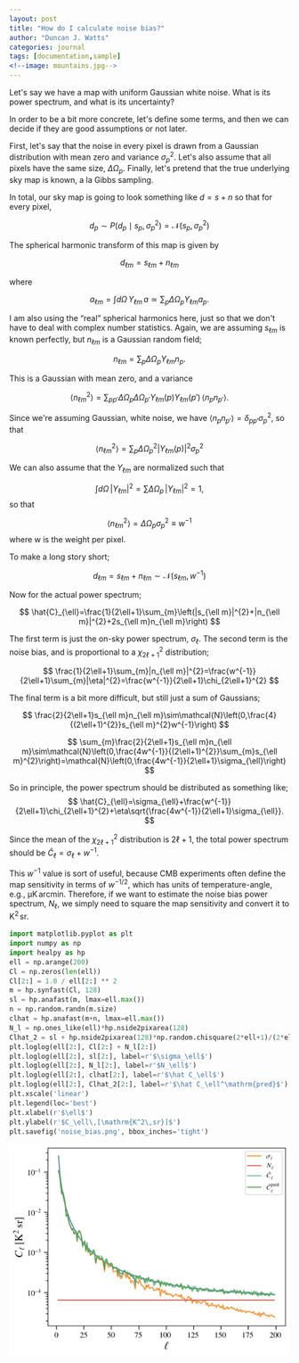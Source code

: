 ```yaml
---
layout: post
title: "How do I calculate noise bias?"
author: "Duncan J. Watts"
categories: journal
tags: [documentation,sample]
<!--image: mountains.jpg-->
---
```


Let's say we have a map with uniform Gaussian white noise. What is its power spectrum, and what is its uncertainty?

In order to be a bit more concrete, let's define some terms, and then we can decide if they are good assumptions or not later.

First, let's say that the noise in every pixel is drawn from a Gaussian distribution with mean zero and variance $\sigma_{p}^{2}$. Let's also assume that all pixels have the same size, $\Delta\Omega_{p}$. Finally, let's pretend that the true underlying sky map is known, a la Gibbs sampling.

In total, our sky map is going to look something like $d=s+n$ so that for every pixel,

$$
d_{p}\sim P(d_{p}\mid s_{p},\sigma_{p}^{2})=\mathcal{N}\left(s_{p},\sigma_{p}^{2}\right)
$$

The spherical harmonic transform of this map is given by

$$
d_{\ell m}=s_{\ell m}+n_{\ell m}
$$

where

$$
a_{\ell m}=\int d\Omega\,Y_{\ell m}\,a\simeq\sum_{p}\Delta\Omega_{p}Y_{\ell m}a_{p}.
$$

I am also using the “real” spherical harmonics here, just so that we don't have to deal with complex number statistics. Again, we are assuming $s_{\ell m}$ is known perfectly, but $n_{\ell m}$ is a Gaussian random field;

$$
n_{\ell m}=\sum_{p}\Delta\Omega_{p}Y_{\ell m}n_{p}.
$$

This is a Gaussian with mean zero, and a variance

$$
\langle n_{\ell m}^{2}\rangle=\sum_{pp'}\Delta\Omega_{p}\Delta\Omega_{p'}Y_{\ell m}(p)Y_{\ell m}(p')\,\left\langle n_{p}n_{p'}\right\rangle .
$$

Since we're assuming Gaussian, white noise, we have $\left\langle n_{p}n_{p'}\right\rangle =\delta_{pp'}\sigma_{p}^{2}$, so that

$$
\langle n_{\ell m}^{2}\rangle=\sum_{p}\Delta\Omega_{p}^{2}|Y_{\ell m}(p)|^{2}\sigma_{p}^{2}
$$

We can also assume that the $Y_{\ell m}$ are normalized such that 

$$
\int d\Omega\,|Y_{\ell m}|^{2}=\sum\Delta\Omega_{p}\,|Y_{\ell m}|^{2}=1,
$$
so that

$$
\langle n_{\ell m}^{2}\rangle=\Delta\Omega_{p}\sigma_{p}^{2}\equiv w^{-1}
$$
where w is the weight per pixel. 

To make a long story short;

$$
d_{\ell m}=s_{\ell m}+n_{\ell m}\sim\mathcal{N}\left(s_{\ell m},w^{-1}\right)
$$

Now for the actual power spectrum;

$$
\hat{C}_{\ell}=\frac{1}{2\ell+1}\sum_{m}\left(|s_{\ell m}|^{2}+|n_{\ell m}|^{2}+2s_{\ell m}n_{\ell m}\right)
$$

The first term is just the on-sky power spectrum, $\sigma_{\ell}$. The second term is the noise bias, and is proportional to a $\chi_{2\ell+1}^{2}$ distribution;

$$
\frac{1}{2\ell+1}\sum_{m}|n_{\ell m}|^{2}=\frac{w^{-1}}{2\ell+1}\sum_{m}|\eta|^{2}=\frac{w^{-1}}{2\ell+1}\chi_{2\ell+1}^{2}
$$

The final term is a bit more difficult, but still just a sum of Gaussians;

$$
\frac{2}{2\ell+1}s_{\ell m}n_{\ell m}\sim\mathcal{N}\left(0,\frac{4}{(2\ell+1)^{2}}s_{\ell m}^{2}w^{-1}\right)
$$

$$
\sum_{m}\frac{2}{2\ell+1}s_{\ell m}n_{\ell m}\sim\mathcal{N}\left(0,\frac{4w^{-1}}{(2\ell+1)^{2}}\sum_{m}s_{\ell m}^{2}\right)=\mathcal{N}\left(0,\frac{4w^{-1}}{2\ell+1}\sigma_{\ell}\right)
$$

So in principle, the power spectrum should be distributed as something like;
$$
\hat{C}_{\ell}=\sigma_{\ell}+\frac{w^{-1}}{2\ell+1}\chi_{2\ell+1}^{2}+\eta\sqrt{\frac{4w^{-1}}{2\ell+1}\sigma_{\ell}}.
$$

Since the mean of the $\chi_{2\ell+1}^{2}$ distribution is $2\ell+1$, the total power spectrum should be $\hat C_\ell=\sigma_\ell+w^{-1}$.

This $w^{-1}$ value is sort of useful, because CMB experiments often define the map sensitivity in terms of $w^{-1/2}$, which has units of temperature-angle, e.g., $\mathrm{\mu K\,arcmin}$. Therefore, if we want to estimate the noise bias power spectrum, $N_\ell$, we simply need to square the map sensitivity and convert it to $\mathrm{K^2\,sr}$.


```python
import matplotlib.pyplot as plt
import numpy as np
import healpy as hp
ell = np.arange(200)
Cl = np.zeros(len(ell))
Cl[2:] = 1.0 / ell[2:] ** 2
m = hp.synfast(Cl, 128)
sl = hp.anafast(m, lmax=ell.max())
n = np.random.randn(m.size)
clhat = hp.anafast(m+n, lmax=ell.max())
N_l = np.ones_like(ell)*hp.nside2pixarea(128)
Clhat_2 = sl + hp.nside2pixarea(128)*np.random.chisquare(2*ell+1)/(2*ell+1) + np.random.randn(ell.size)*np.sqrt(2*hp.nside2pixarea(128)*sl/(2*ell+1))
plt.loglog(ell[2:], Cl[2:] + N_l[2:])
plt.loglog(ell[2:], sl[2:], label=r'$\sigma_\ell$')
plt.loglog(ell[2:], N_l[2:], label=r'$N_\ell$')
plt.loglog(ell[2:], clhat[2:], label=r'$\hat C_\ell$')
plt.loglog(ell[2:], Clhat_2[2:], label=r'$\hat C_\ell^\mathrm{pred}$')
plt.xscale('linear')
plt.legend(loc='best')
plt.xlabel(r'$\ell$')
plt.ylabel(r'$C_\ell\,[\mathrm{K^2\,sr}]$')
plt.savefig('noise_bias.png', bbox_inches='tight')
```


![Example of simulated noise bias](https://raw.githubusercontent.com/dncnwtts/blg/gh-pages/docs/assets/img/noise_bias.png "Python plot")

